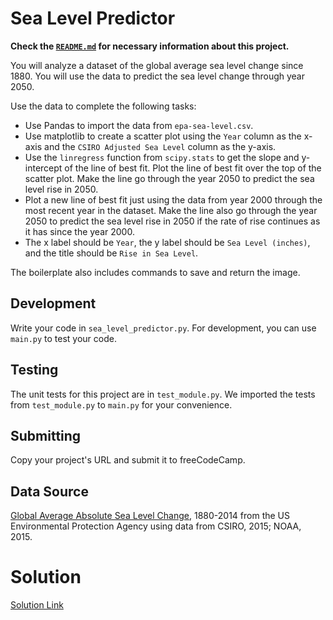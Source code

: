 # Sea Level Predictor
**Check the [`README.md`](../README.md) for necessary information about this project.**

<section id="instructions">
<p>You will analyze a dataset of the global average sea level change since 1880. You will use the data to predict the sea level change through year 2050.</p>
<p>Use the data to complete the following tasks:</p>
<ul>
<li>Use Pandas to import the data from <code>epa-sea-level.csv</code>.</li>
<li>Use matplotlib to create a scatter plot using the <code>Year</code> column as the x-axis and the <code>CSIRO Adjusted Sea Level</code> column as the y-axis.</li>
<li>Use the <code>linregress</code> function from <code>scipy.stats</code> to get the slope and y-intercept of the line of best fit. Plot the line of best fit over the top of the scatter plot. Make the line go through the year 2050 to predict the sea level rise in 2050.</li>
<li>Plot a new line of best fit just using the data from year 2000 through the most recent year in the dataset. Make the line also go through the year 2050 to predict the sea level rise in 2050 if the rate of rise continues as it has since the year 2000.</li>
<li>The x label should be <code>Year</code>, the y label should be <code>Sea Level (inches)</code>, and the title should be <code>Rise in Sea Level</code>.</li>
</ul>
<p>The boilerplate also includes commands to save and return the image.</p>
<h2>Development</h2>
<p>Write your code in <code>sea_level_predictor.py</code>. For development, you can use <code>main.py</code> to test your code.</p>
<h2>Testing</h2>
<p>The unit tests for this project are in <code>test_module.py</code>. We imported the tests from <code>test_module.py</code> to <code>main.py</code> for your convenience.</p>
<h2>Submitting</h2>
<p>Copy your project's URL and submit it to freeCodeCamp.</p>
<h2>Data Source</h2>
<p><a href="https://datahub.io/core/sea-level-rise" target="_blank" rel="noopener noreferrer nofollow">Global Average Absolute Sea Level Change</a>, 1880-2014 from the US Environmental Protection Agency using data from CSIRO, 2015; NOAA, 2015.</p>
</section>

# Solution
[Solution Link](https://github.com/ElJoamy/freeCodeCampPython/tree/main/Sea%20Level%20Predictor)